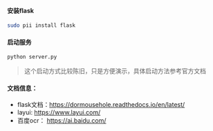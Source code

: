 #### 安装flask
```bash
sudo pii install flask
```

#### 启动服务
```bash
python server.py
```
> 这个启动方式比较陈旧，只是方便演示，具体启动方法参考官方文档

#### 文档信息：
- flask文档：https://dormousehole.readthedocs.io/en/latest/
- layui: https://www.layui.com/
- 百度ocr： https://ai.baidu.com/


